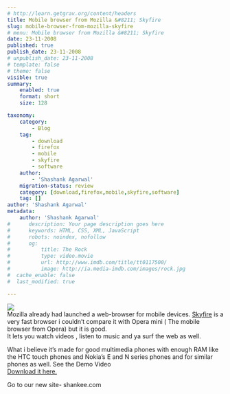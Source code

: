 ```yaml
---
# http://learn.getgrav.org/content/headers
title: Mobile browser from Mozilla &#8211; Skyfire
slug: mobile-browser-from-mozilla-skyfire
# menu: Mobile browser from Mozilla &#8211; Skyfire
date: 23-11-2008
published: true
publish_date: 23-11-2008
# unpublish_date: 23-11-2008
# template: false
# theme: false
visible: true
summary:
    enabled: true
    format: short
    size: 128

taxonomy:
    category:
        - Blog
    tag:
        - download
        - firefox
        - mobile
        - skyfire
        - software
    author:
        - 'Shashank Agarwal'
    migration-status: review
    category: [download,firefox,mobile,skyfire,software]
    tag: []
author: 'Shashank Agarwal'
metadata:
    author: 'Shashank Agarwal'
#      description: Your page description goes here
#      keywords: HTML, CSS, XML, JavaScript
#      robots: noindex, nofollow
#      og:
#          title: The Rock
#          type: video.movie
#          url: http://www.imdb.com/title/tt0117500/
#          image: http://ia.media-imdb.com/images/rock.jpg
#  cache_enable: false
#  last_modified: true

---
```


[![](http://3.bp.blogspot.com/_V2JZuLkPrjQ/SSjgoQED_1I/AAAAAAAAE5c/X0JeNV7mPYo/s320/skyfire-group-image.jpg)](http://3.bp.blogspot.com/_V2JZuLkPrjQ/SSjgoQED_1I/AAAAAAAAE5c/X0JeNV7mPYo/s1600-h/skyfire-group-image.jpg)  
Mozilla already had launched a web-browser for mobile devices. [Skyfire](http://www.skyfire.com/) is a very fast browser i couldn’t compare it with Opera mini ( The mobile browser from Opera) but it is good.  
It lets you watch videos , listen to music and ya surf the web as well.

What i believe it’s made for good multimedia phones with enough RAM like the HTC touch phones and Nokia’s E and N series phones and for similar phones as well. See the Demo Video  
[Download it here.](http://get.skyfire.com/)

Go to our new site- shankee.com
